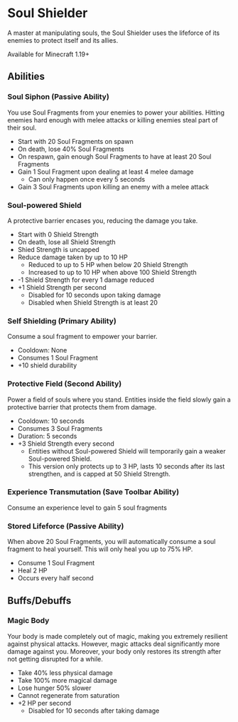 # Soul Shielder

A master at manipulating souls, the Soul Shielder uses the lifeforce of its enemies to protect itself and its allies.

Available for Minecraft 1.19+

## Abilities

### Soul Siphon (Passive Ability)

You use Soul Fragments from your enemies to power your abilities. Hitting enemies hard enough with melee attacks or killing enemies steal part of their soul.

- Start with 20 Soul Fragments on spawn
- On death, lose 40% Soul Fragments
- On respawn, gain enough Soul Fragments to have at least 20 Soul Fragments
- Gain 1 Soul Fragment upon dealing at least 4 melee damage
  - Can only happen once every 5 seconds
- Gain 3 Soul Fragments upon killing an enemy with a melee attack

### Soul-powered Shield

A protective barrier encases you, reducing the damage you take.

- Start with 0 Shield Strength
- On death, lose all Shield Strength
- Shied Strength is uncapped
- Reduce damage taken by up to 10 HP
  - Reduced to up to 5 HP when below 20 Shield Strength
  - Increased to up to 10 HP when above 100 Shield Strength
- -1 Shield Strength for every 1 damage reduced
- +1 Shield Strength per second
  - Disabled for 10 seconds upon taking damage
  - Disabled when Shield Strength is at least 20

### Self Shielding (Primary Ability)

Consume a soul fragment to empower your barrier.

- Cooldown: None
- Consumes 1 Soul Fragment
- +10 shield durability

### Protective Field (Second Ability)

Power a field of souls where you stand. Entities inside the field slowly gain a protective barrier that protects them from damage.

- Cooldown: 10 seconds
- Consumes 3 Soul Fragments
- Duration: 5 seconds
- +3 Shield Strength every second
  - Entities without Soul-powered Shield will temporarily gain a weaker Soul-powered Shield.
  - This version only protects up to 3 HP, lasts 10 seconds after its last strengthen, and is capped at 50 Shield Strength.

### Experience Transmutation (Save Toolbar Ability)

Consume an experience level to gain 5 soul fragments

### Stored Lifeforce (Passive Ability)

When above 20 Soul Fragments, you will automatically consume a soul fragment to heal yourself. This will only heal you up to 75% HP.

- Consume 1 Soul Fragment
- Heal 2 HP
- Occurs every half second

## Buffs/Debuffs

### Magic Body

Your body is made completely out of magic, making you extremely resilient against physical attacks. However, magic attacks deal significantly more damage against you. Moreover, your body only restores its strength after not getting disrupted for a while.

- Take 40% less physical damage
- Take 100% more magical damage
- Lose hunger 50% slower
- Cannot regenerate from saturation
- +2 HP per second
  - Disabled for 10 seconds after taking damage
